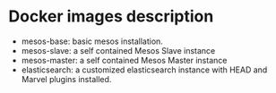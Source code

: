 # Docker images description

- mesos-base: basic mesos installation.
- mesos-slave: a self contained Mesos Slave instance
- mesos-master: a self contained Mesos Master instance
- elasticsearch: a customized elasticsearch instance with HEAD and Marvel plugins
  installed.
